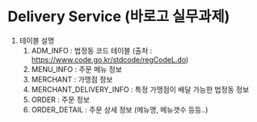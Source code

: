 # Delivery Service (바로고 실무과제)

1. 테이블 설명
   1. ADM_INFO : 법정동 코드 테이블 (출처 : https://www.code.go.kr/stdcode/regCodeL.do)
   2. MENU_INFO : 주문 메뉴 정보
   3. MERCHANT : 가맹점 정보
   4. MERCHANT_DELIVERY_INFO : 특정 가맹점이 배달 가능한 법정동 정보
   5. ORDER : 주문 정보
   6. ORDER_DETAIL : 주문 상세 정보 (메뉴명, 메뉴갯수 등등..)

